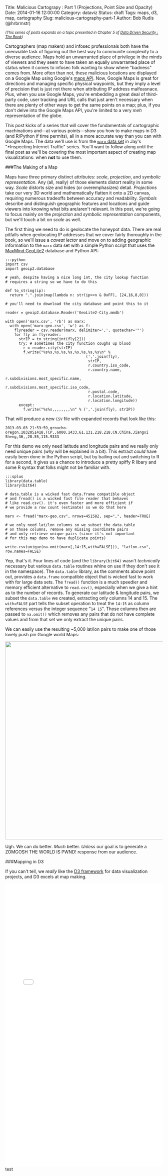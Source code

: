 Title: Malicious Cartograpy : Part 1 (Projections, Point Size and Opacity)
Date: 2014-01-16 12:00:00
Category: dataviz
Status: draft
Tags: maps, d3, map, cartography
Slug: malicious-cartography-part-1
Author: Bob Rudis (@hrbrmstr)

<small><i>(This series of posts expands on a topic presented in Chapter 5 of [Data Driven Security : The Book](http://amzn.to/ddsbook))</i></small>

Cartographers (map makers) and infosec professionals both have the unenviable task of figuring out the best way to communite complexity to a diverse audience. Maps hold an unwarranted place of privilege in the minds of viewers and they seem to have taken an equally unwarranted place of status when it comes to infosec folk wanting to show where "badness" comes from. More often than not, these malicious locations are displayed on a Google Map using Google's [maps API](https://developers.google.com/maps/). Now, Google Maps is great for directions and managing specific physical waypoints, but they imply a level of precision that is just not there when attributing IP address malfeasnace. Plus, when you use Google Maps, you're embedding a great deal of third-party code, user tracking and URL calls that just aren't necessary when there are plenty of other ways to get the same points on a map; plus, if you don't delve into the Google Maps API, you're limited to a very *meh* representation of the globe.

This post kicks of a series that will cover the fundamentals of cartographic machinations and&mdash;at various points&mdash;show you how to make maps in D3 (and R/Python if time permits), all in a more accurate way than you can with Google Maps. The data we'll use is from the [`marx` data set](http://datadrivensecurity.info/blog/posts/2014/Jan/blander-part1/) in Jay's "*Inspecting Internet Traffic" series. You'll want to follow along until the final post as we'll be covering the most important aspect of creating map visualizations: when **not** to use them.


###The Making of a Map

Maps have three primary distinct attributes: _scale_, _projection_, and _symbolic representation_.  Any (all, really) of those elements distort reality in some way. _Scale_ distorts size and hides (or overemphasizes) detail. _Projections_ take our very 3D world and mathematically flatten it onto a 2D canvas, requiring numerous tradeoffs between accuracy and readability. _Symbols_ describe and distinguish geographic features and locations and guide viewers into knowing what bits are/aren't relevant. In this post, we're going to focus mainly on the _projection_ and _symbolic representation_ components, but we'll touch a bit on _scale_ as well.

The first thing we need to do is geolocate the honeypot data. There are real pitfalls when geolocating IP addresses that we cover fairly thoroughly in the book, so we'll issue a  *caveat lector*  and move on to adding geographic information to the `marx` data set with a simple Python script that uses the  [MaxMind GeoLite2](http://dev.maxmind.com/geoip/geoip2/geolite2/) database and Python API:

	:::python
	import csv
	import geoip2.database
	
	# yeah, despite having a nice long int, the city lookup function
	# requires a string so we have to do this
    
	def to_string(ip):
	  return ".".join(map(lambda n: str(ip>>n & 0xFF), [24,16,8,0]))
    
	# you'll need to download the city database and point this to it
		
	reader = geoip2.database.Reader('GeoLite2-City.mmdb')
    
	with open('marx.csv', 'rb') as marx:
	  with open('marx-geo.csv', 'w') as f:
	    flyreader = csv.reader(marx, delimiter=',', quotechar='"')
	    for fly in flyreader:
	      strIP = to_string(int(fly[2]))
	      try: # sometimes the city function coughs up blood
	        r = reader.city(strIP)
	        f.write("%s%s,%s,%s,%s,%s,%s,%s,%s\n" % 
	                                    (','.join(fly),
	                                     strIP,
	                                     r.country.iso_code,
	                                     r.country.name, 
	                                     r.subdivisions.most_specific.name,
	                                     r.subdivisions.most_specific.iso_code,
	                                     r.postal.code,
	                                     r.location.latitude,
	                                     r.location.longitude))
	      except:
	        f.write("%s%s,,,,,,,,\n" % (','.join(fly), strIP))

That will produce a new `CSV` file with expanded records that look like this:

	2013-03-03 21:53:59,groucho-oregon,1032051418,TCP,,6000,1433,61.131.218.218,CN,China,Jiangxi Sheng,36,,28.55,115.9333

For this demo we only need latitude and longitude pairs and we really only need unique pairs (_why_ will be explained in a bit). This extract _could_ have easily been done in the Python script, but by bailing out and switching to R for a second, it gives us a chance to introduce a pretty spiffy R libary and some R syntax that folks might not be familiar with.

	:::splus
	library(data.table)
	library(bit64)
    
	# data.table is a wicked fast data.frame compatible object
	# and fread() is a wicked fast file reader that behaves
	# like read.csv(). it's even faster and more efficient if
	# we provide a row count (estimate) so we do that here
    
	marx <- fread("marx-geo.csv", nrows=451582, sep=",", header=TRUE)
    
	# we only need lat/lon columns so we subset the data.table
	# on those columns, remove any missing coordinate pairs
	# and only retrieve unique pairs (since it's not important
	# for this map demo to have duplicate points)
    
	write.csv(unique(na.omit(marx[,14:15,with=FALSE])), "latlon.csv", row.names=FALSE)

Yep, that's it. Four lines of code (and the `library(bit64)` wasn't _technically_ necessary but various `data.table` routines whine on use if they don't see it in the namespace). The `data.table` library, as the comments above point out, provides a `data.frame` compatible object that is wicked fast to work with for large data sets. The `fread()` function is a much speedier and memory efficient alternative to `read.csv()`, especially when we give a hint as to the number of records. To generate our latitude & longitude pairs, we subset the `data.table` we created, extracting only columns 14 and 15. The `with=FALSE` part tells the subset operation to treat the `14:15` as column references versus the integer sequence "`14 15`". Those columns then are passed to `na.omit()` which removes any pairs that do not have complete values and from that set we only extract the unique pairs.

We can easily use the resulting ~5,000 lat/lon pairs to make one of those lovely push pin Google world Maps:

<img src="http://dds.ec/blog/images/2014/01/malmaps/gmaps.png" style="max-width:100%;width:630px"/>

Ugh. We can do better. _Much_ better. _Unless_ our goal is to generate a ZOMGOSH THE WORLD IS PWND! response from our audience.

###Mapping in D3

If you can't tell, we _really_ like the [D3 framework](http://d3js.org/) for data visualization projects, and D3 excels at map making. 

<iframe height="900px" frameborder="0" scrolling="no" seamless="seamless" width="630px" border="0" cellspacing="0" style="border-style: none; width: 100%; padding:0; border:0; height:900px; min-height:900px" src="/blog/vis/malmaps-d3/index.html"/></iframe>test
